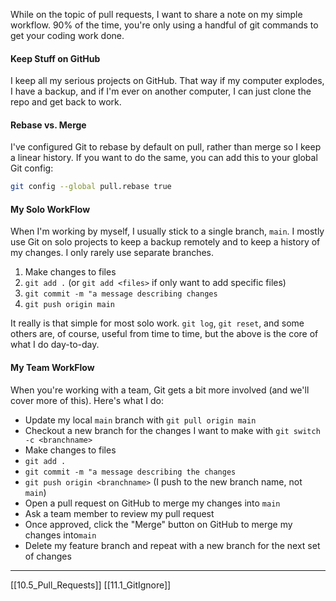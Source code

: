 While on the topic of pull requests, I want to share a note on my simple workflow. 
90% of the time, you're only using a handful of git commands to get your coding work done. 

#### Keep Stuff on GitHub
I keep all my serious projects on GitHub. 
That way if my computer explodes, I have a backup, and if I'm ever on another computer, I can just clone the repo and get back to work.

#### Rebase vs. Merge
I've configured Git to rebase by default on pull, rather than merge so I keep a linear history. 
If you want to do the same, you can add this to your global Git config:

``` bash
git config --global pull.rebase true
```

#### My Solo WorkFlow
When I'm working by myself, I usually stick to a single branch, ```main```. 
I mostly use Git on solo projects to keep a backup remotely and to keep a history of my changes. 
I only rarely use separate branches. 
1. Make changes to files
2. ```git add .``` (or ```git add <files>``` if only want to add specific files)
3. ```git commit -m "a message describing changes```
4. ```git push origin main```

It really is that simple for most solo work. 
```git log```, ```git reset```, and some others are, of course, useful from time to time, but the above is the core of what I do day-to-day.

#### My Team WorkFlow
When you're working with a team, Git gets a bit more involved (and we'll cover more of this).
Here's what I do:
- Update my local ```main``` branch with ```git pull origin main```  
- Checkout a new branch for the changes I want to make with ```git switch -c <branchname>```
- Make changes to files
- ```git add .```
- ```git commit -m "a message describing the changes```
- ```git push origin <branchname>``` (I push to the new branch name, not ```main```)
- Open a pull request on GitHub to merge my changes into ```main``` 
- Ask a team member to review my pull request
- Once approved, click the "Merge" button on GitHub to merge my changes into```main```
- Delete my feature branch and repeat with a new branch for the next set of changes

---

[[10.5_Pull_Requests]]
[[11.1_GitIgnore]]